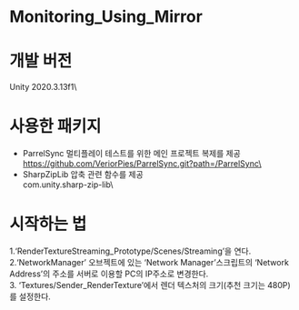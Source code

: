 # Monitoring_Using_Mirror
 
# 개발 버전
Unity 2020.3.13f1\
# 사용한 패키지
- ParrelSync	멀티플레이 테스트를 위한 메인 프로젝트 복제를 제공\
https://github.com/VeriorPies/ParrelSync.git?path=/ParrelSync\
- SharpZipLib	압축 관련 함수를 제공\
com.unity.sharp-zip-lib\

# 시작하는 법
1.‘RenderTextureStreaming_Prototype/Scenes/Streaming’을 연다.\
2.‘NetworkManager’ 오브젝트에 있는 ‘Network Manager’스크립트의 ‘Network Address’의 주소를 서버로 이용할 PC의 IP주소로 변경한다.\
3.	‘Textures/Sender_RenderTexture’에서 렌더 텍스처의 크기(추천 크기는 480P)를 설정한다.  

